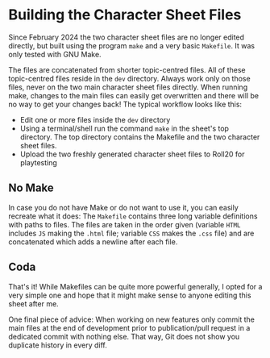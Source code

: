 # Building the Character Sheet Files
Since February 2024 the two character sheet files are no longer edited directly, but built using the program `make` and a very basic `Makefile`. It was only tested with GNU Make.

The files are concatenated from shorter topic-centred files. All of these topic-centred files reside in the `dev` directory. Always work only on those files, never on the two main character sheet files directly. When running make, changes to the main files can easily get overwritten and there will be no way to get your changes back! The typical workflow looks like this:

* Edit one or more files inside the `dev` directory
* Using a terminal/shell run the command `make` in the sheet's top directory. The top directory contains the Makefile and the two character sheet files.
* Upload the two freshly generated character sheet files to Roll20 for playtesting

## No Make
In case you do not have Make or do not want to use it, you can easily recreate what it does: The `Makefile` contains three long variable definitions with paths to files. The files are taken in the order given (variable `HTML` includes `JS` making the `.html` file; variable `CSS` makes the `.css` file) and are concatenated which adds a newline after each file.

## Coda
That's it! While Makefiles can be quite more powerful generally, I opted for a very simple one and hope that it might make sense to anyone editing this sheet after me.

One final piece of advice: When working on new features only commit the main files at the end of development prior to publication/pull request in a dedicated commit with nothing else. That way, Git does not show you duplicate history in every diff.

